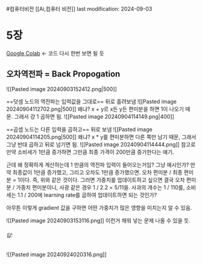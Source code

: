 #컴퓨터비전 
[[Ai,컴퓨터 비전]]
last modification: 2024-09-03

# 5장
[Google Colab](https://colab.research.google.com/drive/1H4Nr84rgc0pKU1W1q94BsSKEE1AFF6Kj#scrollTo=Mvzhe91SC4WQ) <- 코드 다시 한번 보면 될 듯
## 오차역전파 = Back Propogation

![[Pasted image 20240903152412.png|500]]

==덧셈 노드의 역전파는 입력값을 그대로== 뒤로 흘려보냄
![[Pasted image 20240904112702.png|500]]
왜냐? x + y르 x든  y든 편미분을 하면 1이 나오기 때문. 그래서 걍 1 곱하면 됨.
![[Pasted image 20240904114149.png|400]]

==곱셉 노드는 다른 입력을 곱하고== 뒤로 보냄
![[Pasted image 20240904114205.png|500]]
왜냐? x * y를 편미분하면 다른 쪽만 남기 때문, 그래서 그냥 반대 곱하고 뒤로 넘기면 됨.
![[Pasted image 20240904114444.png]]
참고로 만약 소비세가 1만큼 증가하면 그만큼 최종 가격이 200만큼 증가한다는 얘기.

근데 왜 정확하게 계산하는데 1 만큼의 역전파 입력이 들어오는거임?
그냥 예시인가?
만약 최종값이 1만큼 증가했고, 그리고 오차도 1만큼 증가했으면. 오차 편미분 / 최종 편미분 = 1이다. 즉, 위와 같은 것이다. 그러면 가중치를 업데이트하고 싶으면 결국 오차 편미분 / 가중치 편미분이니, 사광 같은 경우 1 / 2.2 = 5/11을. 사과의 개수는 1 / 110를, 소비세는 1.1 / 200에 learning rate를 곱하여 업데이트하면 되는 것인가? 

아무튼 이렇게 gradient 값을 구하면 어떤 가중치가 많은 영향을 미치는지 알 수 있음.


![[Pasted image 20240903153116.png]]
이런거 채워 넣는 문제 나올 수 있을 듯.

###### 답: 
 ![[Pasted image 20240924020316.png]]